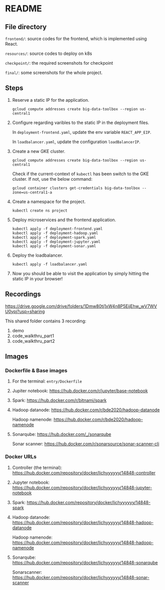# README



## File directory

```frontend/```: source codes for the frontend, which is implemented using React.

```resources/```: source codes to deploy on k8s

```checkpoint/```: the required screenshots for checkpoint

`final/`: some screenshots for the whole project.



## Steps

1. Reserve a static IP for the application.

   ```
   gcloud compute addresses create big-data-toolbox --region us-central1
   ```

2. Configure regarding varibles to the static IP in the deployment files.

   In `deployment-frontend.yaml`, update the env variable `REACT_APP_EIP`.

   In `loadbalancer.yaml`, update the configuration  `loadBalancerIP`.

3. Create a new GKE cluster.

   ```
   gcloud compute addresses create big-data-toolbox --region us-central1
   ```

   Check if the current-context of `kubectl` has been switch to the GKE cluster. If not, use the below command: 

   ```
   gcloud container clusters get-credentials big-data-toolbox --zone=us-central1-a
   ```

4. Create a namespace for the project.

   ```shell
   kubectl create ns project
   ```

5. Deploy microservices and the frontend application.

   ```shell
   kubectl apply -f deployment-frontend.yaml
   kubectl apply -f deployment-hadoop.yaml
   kubectl apply -f deployment-spark.yaml
   kubectl apply -f deployment-jupyter.yaml
   kubectl apply -f deployment-sonar.yaml
   ```

6. Deploy the loadbalancer.

   ```
   kubectl apply -f loadbalancer.yaml
   ```

7. Now you should be able to visit the application by simply hitting the static IP in your browser!



## Recordings

https://drive.google.com/drive/folders/1Dmw80tj1xW4n8P5EijEhw_wV7WVU0ypj?usp=sharing

This shared folder contains 3 recording:

1. demo
2. code_walkthru_part1
3. code_walkthru_part2



## Images

### Dockerfile & Base images

1. For the terminal: ```entry/Dockerfile```

2. Jupiter notebook: https://hub.docker.com/r/jupyter/base-notebook

3. Spark: https://hub.docker.com/r/bitnami/spark

4. Hadoop datanode: https://hub.docker.com/r/bde2020/hadoop-datanode 

   Hadoop namenode: https://hub.docker.com/r/bde2020/hadoop-namenode

5. Sonarqube: https://hub.docker.com/_/sonarqube

   Sonar scanner: https://hub.docker.com/r/sonarsource/sonar-scanner-cli



### Docker URLs

1. Controller (the terminal): https://hub.docker.com/repository/docker/lichyyyyyy/14848-controller

2. Jupyter notebook: https://hub.docker.com/repository/docker/lichyyyyyy/14848-jupyter-notebook

3. Spark: https://hub.docker.com/repository/docker/lichyyyyyy/14848-spark

4. Hadoop datanode: https://hub.docker.com/repository/docker/lichyyyyyy/14848-hadoop-datanode

   Hadoop namenode: https://hub.docker.com/repository/docker/lichyyyyyy/14848-hadoop-namenode

5. Sonarqube: https://hub.docker.com/repository/docker/lichyyyyyy/14848-sonarqube

   Sonarscanner: https://hub.docker.com/repository/docker/lichyyyyyy/14848-sonar-scanner



